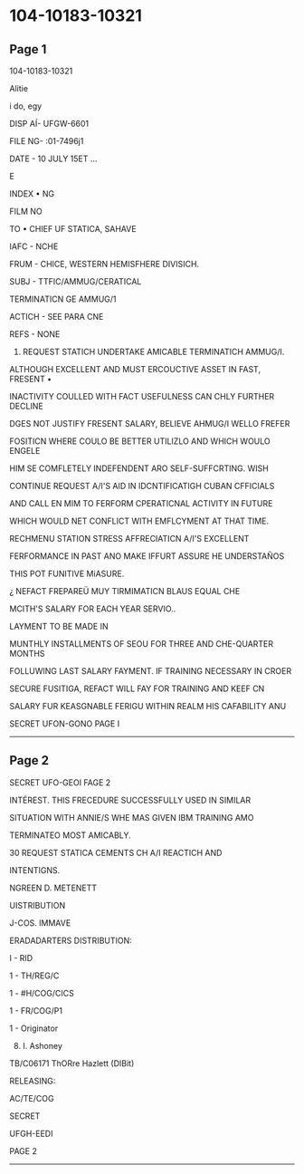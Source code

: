 # 104-10183-10321

## Page 1

104-10183-10321

Alitie

i do, egy

DISP AÍ- UFGW-6601

FILE NG- :01-7496j1

DATE - 10 JULY 15ET ...

E

INDEX • NG

FILM NO

TO • CHIEF UF STATICA, SAHAVE

IAFC - NCHE

FRUM - CHICE, WESTERN HEMISFHERE DIVISICH.

SUBJ - TTFIC/AMMUG/CERATICAL

TERMINATICN GE AMMUG/1

ACTICH - SEE PARA CNE

REFS - NONE

1. REQUEST STATICH UNDERTAKE AMICABLE TERMINATICH AMMUG/I.

ALTHOUGH EXCELLENT AND MUST ERCOUCTIVE ASSET IN FAST, FRESENT •

INACTIVITY COULLED WITH FACT USEFULNESS CAN CHLY FURTHER DECLINE

DGES NOT JUSTIFY FRESENT SALARY, BELIEVE AHMUG/I WELLO FREFER

FOSITICN WHERE COULO BE BETTER UTILIZLO AND WHICH WOULO ENGELE

HIM SE COMFLETELY INDEFENDENT ARO SELF-SUFFCRTING. WISH

CONTINUE REQUEST A/I'S AID IN IDCNTIFICATIGH CUBAN CFFICIALS

AND CALL EN MIM TO FERFORM CPERATICNAL ACTIVITY IN FUTURE

WHICH WOULD NET CONFLICT WITH EMFLCYMENT AT THAT TIME.

RECHMENU STATION STRESS AFFRECIATICN A/I'S EXCELLENT

FERFORMANCE IN PAST ANO MAKE IFFURT ASSURE HE UNDERSTAÑOS

THIS POT FUNITIVE MiASURE.

¿ NEFACT FREPAREÜ MUY TIRMIMATICN BLAUS EQUAL CHE

MCITH'S SALARY FOR EACH YEAR SERVIO..

LAYMENT TO BE MADE IN

MUNTHLY INSTALLMENTS OF SEOU FOR THREE AND CHE-QUARTER MONTHS

FOLLUWING LAST SALARY FAYMENT. IF TRAINING NECESSARY IN CROER

SECURE FUSITIGA, REFACT WILL FAY FOR TRAINING AND KEEF CN

SALARY FUR KEASGNABLE FERIGU WITHIN REALM HIS CAFABILITY ANU

SECRET UFON-GONO PAGE I

---

## Page 2

SECRET UFO-GEOI FAGE 2

INTÉREST. THIS FRECEDURE SUCCESSFULLY USED IN SIMILAR

SITUATION WITH ANNIE/S WHE MAS GIVEN IBM TRAINING AMO

TERMINATEO MOST AMICABLY.

30 REQUEST STATICA CEMENTS CH A/I REACTICH AND

INTENTIGNS.

NGREEN D. METENETT

UISTRIBUTION

J-COS. IMMAVE

ERADADARTERS DISTRIBUTION:

I - RID

1 - TH/REG/C

1 - #H/COG/CICS

1 - FR/COG/P1

1 - Originator

8. I. Ashoney

TB/C06171 ThORre Hazlett (DIBit)

RELEASING:

AC/TE/COG

SECRET

UFGH-EEDI

PAGE 2

---

